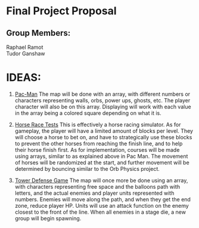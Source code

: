 # Final Project Proposal

## Group Members:

Raphael Ramot\
Tudor Ganshaw

# IDEAS:

1. [Pac-Man](https://www.pacman.com/en/) The map will be done with an array, with different numbers or characters representing walls, orbs, power ups, ghosts, etc. The player character will also be on this array. Displaying will work with each value in the array being a colored square depending on what it is.

2. [Horse Race Tests](https://www.youtube.com/watch?v=DcKduq72F3s) This is effectively a horse racing simulator. As for gameplay, the player will have a limited amount of blocks per level. They will choose a horse to bet on, and have to strategically use these blocks to prevent the other horses from reaching the finish line, and to help their horse finish first. As for implementation, courses will be made using arrays, similar to as explained above in Pac Man. The movement of horses will be randomized at the start, and further movement will be determined by bouncing similar to the Orb Physics project.

3. [Tower Defense Game](https://en.wikipedia.org/wiki/Tower_defense) The map will once more be done using an array, with characters representing free space and the balloons path with letters, and the actual enemies and player units represented with numbers. Enemies will move along the path, and when they get the end zone, reduce player HP. Units will use an attack function on the enemy closest to the front of the line. When all enemies in a stage die, a new group will begin spawning. 
